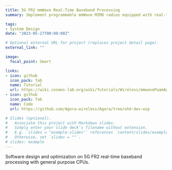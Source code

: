 ```yaml
---
title: 5G FR2 mmWave Real-Time Baseband Processing
summary: Implement programmable mmWave MIMO radios equipped with real-time baseband processing capability, leveraging the open-access PAWR COSMOS testbed.

tags:
- System Design
date: "2023-05-27T00:00:00Z"

# Optional external URL for project (replaces project detail page).
external_link: ""

image:
  focal_point: Smart

links:
- icon: github
  icon_pack: fab
  name: Tutorial
  url: https://wiki.cosmos-lab.org/wiki/Tutorials/Wireless/mmwavePaamAgora
- icon: github
  icon_pack: fab
  name: Code
  url: https://github.com/Agora-wireless/Agora/tree/uhd-dev-wip

# Slides (optional).
#   Associate this project with Markdown slides.
#   Simply enter your slide deck's filename without extension.
#   E.g. `slides = "example-slides"` references `content/slides/example-slides.md`.
#   Otherwise, set `slides = ""`.
# slides: example
---
```


Software design and optimization on 5G FR2 real-time baseband processing with general purpose CPUs. 


